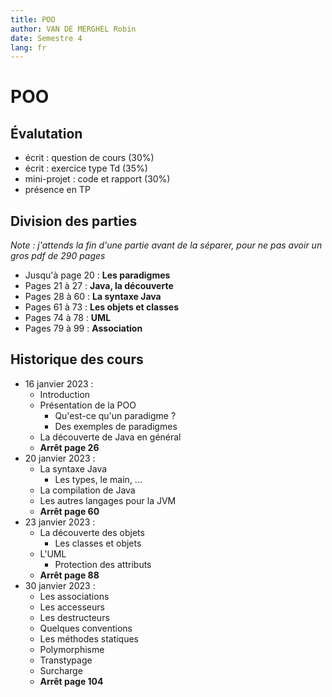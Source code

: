 ```yaml
---
title: POO
author: VAN DE MERGHEL Robin
date: Semestre 4
lang: fr
---
```


# POO

## Évalutation

- écrit : question de cours (30%)
- écrit : exercice type Td (35%)
- mini-projet : code et rapport (30%)
- présence en TP

## Division des parties

*Note : j'attends la fin d'une partie avant de la séparer, pour ne pas avoir un gros pdf de 290 pages*

- Jusqu'à page 20 : **Les paradigmes**
- Pages 21 à 27 : **Java, la découverte**
- Pages 28 à 60 : **La syntaxe Java**
- Pages 61 à 73 : **Les objets et classes**
- Pages 74 à 78 : **UML**
- Pages 79 à 99 : **Association**

## Historique des cours

- 16 janvier 2023 :
  - Introduction
  - Présentation de la POO
    - Qu'est-ce qu'un paradigme ?
    - Des exemples de paradigmes
  - La découverte de Java en général
  - **Arrêt page 26**
- 20 janvier 2023 :
  - La syntaxe Java
    - Les types, le main, ...
  - La compilation de Java
  - Les autres langages pour la JVM
  - **Arrêt page 60**
- 23 janvier 2023 :
  - La découverte des objets
    - Les classes et objets
  - L'UML
    - Protection des attributs
  - **Arrêt page 88**
- 30 janvier 2023 :
  - Les associations
  - Les accesseurs
  - Les destructeurs
  - Quelques conventions
  - Les méthodes statiques
  - Polymorphisme
  - Transtypage
  - Surcharge
  - **Arrêt page 104**